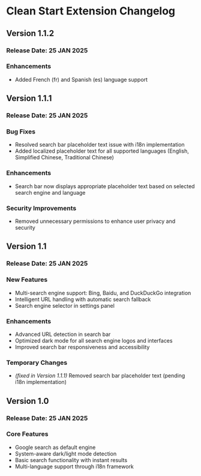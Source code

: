 # Clean Start Extension Changelog


## Version 1.1.2
### Release Date: 25 JAN 2025

### Enhancements
- Added French (fr) and Spanish (es) language support


## Version 1.1.1
### Release Date: 25 JAN 2025

### Bug Fixes
- Resolved search bar placeholder text issue with i18n implementation
- Added localized placeholder text for all supported languages (English, Simplified Chinese, Traditional Chinese)

### Enhancements
- Search bar now displays appropriate placeholder text based on selected search engine and language
### Security Improvements
- Removed unnecessary permissions to enhance user privacy and security


## Version 1.1
### Release Date: 25 JAN 2025

### New Features
- Multi-search engine support: Bing, Baidu, and DuckDuckGo integration
- Intelligent URL handling with automatic search fallback
- Search engine selector in settings panel

### Enhancements
- Advanced URL detection in search bar
- Optimized dark mode for all search engine logos and interfaces
- Improved search bar responsiveness and accessibility

### Temporary Changes
- *(fixed in Version 1.1.1)* Removed search bar placeholder text (pending i18n implementation)  


## Version 1.0
### Release Date: 25 JAN 2025

### Core Features
- Google search as default engine
- System-aware dark/light mode detection
- Basic search functionality with instant results
- Multi-language support through i18n framework



